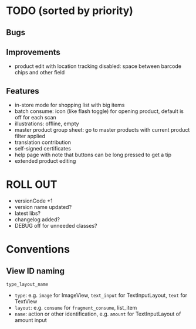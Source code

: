 # TODO (sorted by priority)

## Bugs

## Improvements

- product edit with location tracking disabled: space between barcode chips and other field

## Features

- in-store mode for shopping list with big items
- batch consume: icon (like flash toggle) for opening product, default is off for each scan
- illustrations: offline, empty
- master product group sheet: go to master products with current product filter applied
- translation contribution
- self-signed certificates
- help page with note that buttons can be long pressed to get a tip
- extended product editing

# ROLL OUT

- versionCode +1
- version name updated?
- latest libs?
- changelog added?
- DEBUG off for unneeded classes?

# Conventions

## View ID naming

`type_layout_name`

- `type`: e.g. `image` for ImageView, `text_input` for TextInputLayout, `text` for TextView
- `layout`: e.g. `consume` for `fragment_consume`, list_item
- `name`: action or other identification, e.g. `amount` for TextInputLayout of amount input